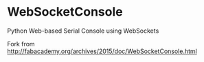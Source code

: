 # WebSocketConsole
Python Web-based Serial Console using WebSockets

Fork from
http://fabacademy.org/archives/2015/doc/WebSocketConsole.html
